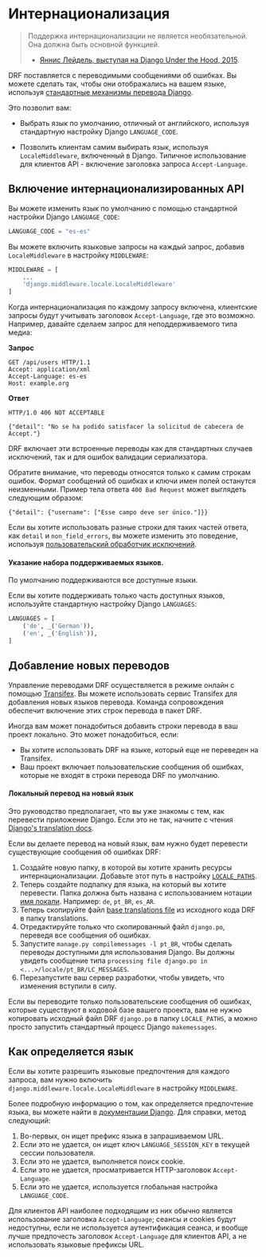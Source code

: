 <!-- TRANSLATED by md-translate -->
# Интернационализация

> Поддержка интернационализации не является необязательной. Она должна быть основной функцией.
>
> - [Яннис Лейдель, выступая на Django Under the Hood, 2015](https://youtu.be/Wa0VfS2q94Y).

DRF поставляется с переводимыми сообщениями об ошибках. Вы можете сделать так, чтобы они отображались на вашем языке, используя [стандартные механизмы перевода Django](https://docs.djangoproject.com/en/stable/topics/i18n/translation).

Это позволит вам:

- Выбрать язык по умолчанию, отличный от английского, используя стандартную настройку Django `LANGUAGE_CODE`.

- Позволить клиентам самим выбирать язык, используя `LocaleMiddleware`, включенный в Django. Типичное использование для клиентов API - включение заголовка запроса `Accept-Language`.

## Включение интернационализированных API

Вы можете изменить язык по умолчанию с помощью стандартной настройки Django `LANGUAGE_CODE`:

```python
LANGUAGE_CODE = "es-es"
```

Вы можете включить языковые запросы на каждый запрос, добавив `LocaleMiddleware` в настройку `MIDDLEWARE`:

```python
MIDDLEWARE = [
    ...
    'django.middleware.locale.LocaleMiddleware'
]
```

Когда интернационализация по каждому запросу включена, клиентские запросы будут учитывать заголовок `Accept-Language`, где это возможно. Например, давайте сделаем запрос для неподдерживаемого типа медиа:

**Запрос**

```http
GET /api/users HTTP/1.1
Accept: application/xml
Accept-Language: es-es
Host: example.org
```

**Ответ**

```http
HTTP/1.0 406 NOT ACCEPTABLE

{"detail": "No se ha podido satisfacer la solicitud de cabecera de Accept."}
```

DRF включает эти встроенные переводы как для стандартных случаев исключений, так и для ошибок валидации сериализатора.

Обратите внимание, что переводы относятся только к самим строкам ошибок. Формат сообщений об ошибках и ключи имен полей останутся неизменными. Пример тела ответа `400 Bad Request` может выглядеть следующим образом:

```http
{"detail": {"username": ["Esse campo deve ser único."]}}
```

Если вы хотите использовать разные строки для таких частей ответа, как `detail` и `non_field_errors`, вы можете изменить это поведение, используя [пользовательский обработчик исключений](../api-guide/exceptions.md#custom-exception-handling).

#### Указание набора поддерживаемых языков.

По умолчанию поддерживаются все доступные языки.

Если вы хотите поддерживать только часть доступных языков, используйте стандартную настройку Django `LANGUAGES`:

```python
LANGUAGES = [
    ('de', _('German')),
    ('en', _('English')),
]
```

## Добавление новых переводов

Управление переводами DRF осуществляется в режиме онлайн с помощью [Transifex](https://www.transifex.com/projects/p/django-rest-framework/). Вы можете использовать сервис Transifex для добавления новых языков перевода. Команда сопровождения обеспечит включение этих строк перевода в пакет DRF.

Иногда вам может понадобиться добавить строки перевода в ваш проект локально. Это может понадобиться, если:

- Вы хотите использовать DRF на языке, который еще не переведен на Transifex.
- Ваш проект включает пользовательские сообщения об ошибках, которые не входят в строки перевода DRF по умолчанию.

#### Локальный перевод на новый язык

Это руководство предполагает, что вы уже знакомы с тем, как перевести приложение Django. Если это не так, начните с чтения [Django's translation docs](https://docs.djangoproject.com/en/stable/topics/i18n/translation).

Если вы делаете перевод на новый язык, вам нужно будет перевести существующие сообщения об ошибках DRF:

1. Создайте новую папку, в которой вы хотите хранить ресурсы интернационализации. Добавьте этот путь в настройку [`LOCALE_PATHS`](https://docs.djangoproject.com/en/stable/ref/settings/#std:setting-LOCALE_PATHS).
2. Теперь создайте подпапку для языка, на который вы хотите перевести. Папка должна быть названа с использованием нотации [имя локали](https://docs.djangoproject.com/en/stable/topics/i18n/#term-locale-name). Например: `de`, `pt_BR`, `es_AR`.
3. Теперь скопируйте файл [base translations file](https://raw.githubusercontent.com/encode/django-rest-framework/master/rest_framework/locale/en_US/LC_MESSAGES/django.po) из исходного кода DRF в папку translations.
4. Отредактируйте только что скопированный файл `django.po`, переведя все сообщения об ошибках.
5. Запустите `manage.py compilemessages -l pt_BR`, чтобы сделать переводы доступными для использования Django. Вы должны увидеть сообщение типа `processing file django.po in <...>/locale/pt_BR/LC_MESSAGES`.
6. Перезапустите ваш сервер разработки, чтобы увидеть, что изменения вступили в силу.

Если вы переводите только пользовательские сообщения об ошибках, которые существуют в кодовой базе вашего проекта, вам не нужно копировать исходный файл DRF `django.po` в папку `LOCALE_PATHS`, а можно просто запустить стандартный процесс Django `makemessages`.

## Как определяется язык

Если вы хотите разрешить языковые предпочтения для каждого запроса, вам нужно включить `django.middleware.locale.LocaleMiddleware` в настройку `MIDDLEWARE`.

Более подробную информацию о том, как определяется предпочтение языка, вы можете найти в [документации Django](https://docs.djangoproject.com/en/stable/topics/i18n/translation/#how-django-discovers-language-preference). Для справки, метод следующий:

1. Во-первых, он ищет префикс языка в запрашиваемом URL.
2. Если это не удается, он ищет ключ `LANGUAGE_SESSION_KEY` в текущей сессии пользователя.
3. Если это не удается, выполняется поиск cookie.
4. Если это не удается, просматривается HTTP-заголовок `Accept-Language`.
5. Если это не удается, используется глобальная настройка `LANGUAGE_CODE`.

Для клиентов API наиболее подходящим из них обычно является использование заголовка `Accept-Language`; сеансы и cookies будут недоступны, если не используется аутентификация сеанса, и вообще лучше предпочесть заголовок `Accept-Language` для клиентов API, а не использовать языковые префиксы URL.
